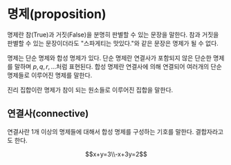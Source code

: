 # 명제(proposition)
명제란 참(True)과 거짓(False)을 분명히 판별할 수 있는 문장을 말한다. 참과 거짓을 판별할 수 있는 문장이더라도 "스파게티는 맛있다."와 같은 문장은 명제가 될 수 없다.

명제는 단순 명제와 합성 명제가 있다. 단순 명제란 연결사가 포함되지 않은 단순한 명제를 말하며 $p, q, r, ...$처럼 표현된다. 합성 명제란 연결사에 의해 연결되어 여러개의 단순 명제들로 이루어진 명제를 말한다.

진리 집합이란 명제가 참이 되는 원소들로 이루어진 집합을 말한다.
## 연결사(connective)
연결사란 1개 이상의 명제들에 대해서 합성 명제를 구성하는 기호를 말한다. 결합자라고도 한다.

$$x+y=3\\-x+3y=2$$